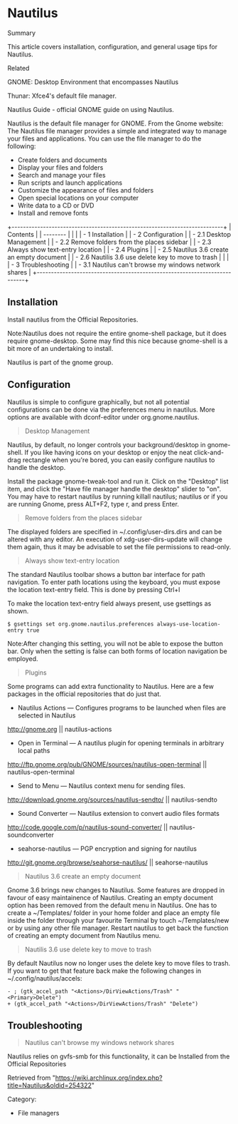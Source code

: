 Nautilus
========

Summary

This article covers installation, configuration, and general usage tips
for Nautilus.

Related

GNOME: Desktop Environment that encompasses Nautilus

Thunar: Xfce4's default file manager.

Nautilus Guide - official GNOME guide on using Nautilus.

Nautilus is the default file manager for GNOME. From the Gnome website:
The Nautilus file manager provides a simple and integrated way to manage
your files and applications. You can use the file manager to do the
following:

-   Create folders and documents
-   Display your files and folders
-   Search and manage your files
-   Run scripts and launch applications
-   Customize the appearance of files and folders
-   Open special locations on your computer
-   Write data to a CD or DVD
-   Install and remove fonts

+--------------------------------------------------------------------------+
| Contents                                                                 |
| --------                                                                 |
|                                                                          |
| -   1 Installation                                                       |
| -   2 Configuration                                                      |
|     -   2.1 Desktop Management                                           |
|     -   2.2 Remove folders from the places sidebar                       |
|     -   2.3 Always show text-entry location                              |
|     -   2.4 Plugins                                                      |
|     -   2.5 Nautilus 3.6 create an empty document                        |
|     -   2.6 Nautilis 3.6 use delete key to move to trash                 |
|                                                                          |
| -   3 Troubleshooting                                                    |
|     -   3.1 Nautilus can't browse my windows network shares              |
+--------------------------------------------------------------------------+

Installation
------------

Install nautilus from the Official Repositories.

Note:Nautilus does not require the entire gnome-shell package, but it
does require gnome-desktop. Some may find this nice because gnome-shell
is a bit more of an undertaking to install.

Nautilus is part of the gnome group.

Configuration
-------------

Nautilus is simple to configure graphically, but not all potential
configurations can be done via the preferences menu in nautilus. More
options are available with dconf-editor under org.gnome.nautilus.

> Desktop Management

Nautilus, by default, no longer controls your background/desktop in
gnome-shell. If you like having icons on your desktop or enjoy the neat
click-and-drag rectangle when you're bored, you can easily configure
nautilus to handle the desktop.

Install the package gnome-tweak-tool and run it. Click on the "Desktop"
list item, and click the "Have file manager handle the desktop" slider
to "on". You may have to restart nautilus by running
killall nautilus; nautilus or if you are running Gnome, press ALT+F2,
type r, and press Enter.

> Remove folders from the places sidebar

The displayed folders are specified in ~/.config/user-dirs.dirs and can
be altered with any editor. An execution of xdg-user-dirs-update will
change them again, thus it may be advisable to set the file permissions
to read-only.

> Always show text-entry location

The standard Nautilus toolbar shows a button bar interface for path
navigation. To enter path locations using the keyboard, you must expose
the location text-entry field. This is done by pressing Ctrl+l

To make the location text-entry field always present, use gsettings as
shown.

    $ gsettings set org.gnome.nautilus.preferences always-use-location-entry true

Note:After changing this setting, you will not be able to expose the
button bar. Only when the setting is false can both forms of location
navigation be employed.

> Plugins

Some programs can add extra functionality to Nautilus. Here are a few
packages in the official repositories that do just that.

-   Nautilus Actions — Configures programs to be launched when files are
    selected in Nautilus

http://gnome.org || nautilus-actions

-   Open in Terminal — A nautilus plugin for opening terminals in
    arbitrary local paths

http://ftp.gnome.org/pub/GNOME/sources/nautilus-open-terminal ||
nautilus-open-terminal

-   Send to Menu — Nautilus context menu for sending files.

http://download.gnome.org/sources/nautilus-sendto/ || nautilus-sendto

-   Sound Converter — Nautilus extension to convert audio files formats

http://code.google.com/p/nautilus-sound-converter/ ||
nautilus-soundconverter

-   seahorse-nautilus — PGP encryption and signing for nautilus

http://git.gnome.org/browse/seahorse-nautilus/ || seahorse-nautilus

> Nautilus 3.6 create an empty document

Gnome 3.6 brings new changes to Nautilus. Some features are dropped in
favour of easy maintainence of Nautilus. Creating an empty document
option has been removed from the default menu in Nautilus. One has to
create a ~/Templates/  folder in your home folder and place an empty
file inside the folder through your favourite Terminal by
touch ~/Templates/new or by using any other file manager. Restart
nautilus to get back the function of creating an empty document from
Nautilus menu.

> Nautilis 3.6 use delete key to move to trash

By default Nautilus now no longer uses the delete key to move files to
trash. If you want to get that feature back make the following changes
in ~/.config/nautilus/accels:

    - ; (gtk_accel_path "<Actions>/DirViewActions/Trash" "<Primary>Delete")
    + (gtk_accel_path "<Actions>/DirViewActions/Trash" "Delete")

Troubleshooting
---------------

> Nautilus can't browse my windows network shares

Nautilus relies on gvfs-smb for this functionality, it can be Installed
from the Official Repositories

Retrieved from
"https://wiki.archlinux.org/index.php?title=Nautilus&oldid=254322"

Category:

-   File managers
